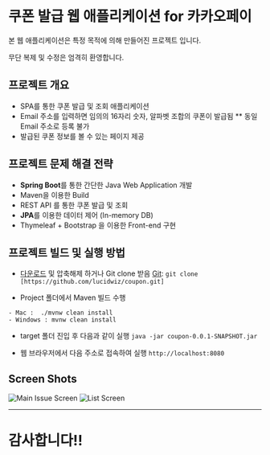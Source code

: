 # 쿠폰 발급 웹 애플리케이션 for 카카오페이

본 웹 애플리케이션은 특정 목적에 의해 만들어진 프로젝트 입니다.

무단 복제 및 수정은 엄격히 환영합니다.

## 프로젝트 개요
* SPA를 통한 쿠폰 발급 및 조회 애플리케이션
* Email 주소를 입력하면 임의의 16자리 숫자, 알파벳 조합의 쿠폰이 발급됨
** 동일 Email 주소로 등록 불가
* 발급된 쿠폰 정보를 볼 수 있는 페이지 제공




## 프로젝트 문제 해결 전략

* **Spring Boot**를 통한 간단한 Java Web Application 개발
* Maven을 이용한 Build
* REST API 를 통한 쿠폰 발급 및 조회
* **JPA**를 이용한 데이터 제어 (In-memory DB)
* Thymeleaf + Bootstrap 을 이용한 Front-end 구현

## 프로젝트 빌드 및 실행 방법
* [다운로드](https://github.com/lucidwiz/coupon/archive/master.zip) 및 압축해제 하거나 Git clone 받음 [Git](https://spring.io/understanding/Git): `git clone  [https://github.com/lucidwiz/coupon.git]`

* Project 폴더에서 Maven 빌드 수행
```
- Mac :  ./mvnw clean install
- Windows : mvnw clean install
```
* target 폴더 진입 후 다음과 같이 실행
``` java -jar coupon-0.0.1-SNAPSHOT.jar ```

* 웹 브라우저에서 다음 주소로 접속하여 실행
``` http://localhost:8080 ```

## Screen Shots
![Main Issue Screen](https://github.com/lucidwiz/coupon/blob/master/1.png)
![List Screen](https://github.com/lucidwiz/coupon/blob/master/2.png)


----------


# 감사합니다!!
